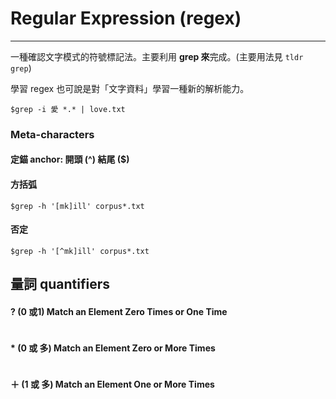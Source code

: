 # Regular Expression \(regex\)

---

一種確認文字模式的符號標記法。主要利用 **grep 來**完成。\(主要用法見 `tldr grep`\)

學習 regex 也可說是對「文字資料」學習一種新的解析能力。



```
$grep -i 愛 *.* | love.txt
```







### Meta-characters

#### 定錨 anchor: 開頭 \(^\) 結尾 \($\)



#### 方括弧

```
$grep -h '[mk]ill' corpus*.txt
```



#### 否定

```
$grep -h '[^mk]ill' corpus*.txt
```



## 量詞 quantifiers

#### ? \(0 或1\) Match an Element Zero Times or One Time

```

```

#### \* \(0 或 多\) Match an Element Zero or More Times

```

```

#### ＋ \(1 或 多\) Match an Element One or More Times

```

```










